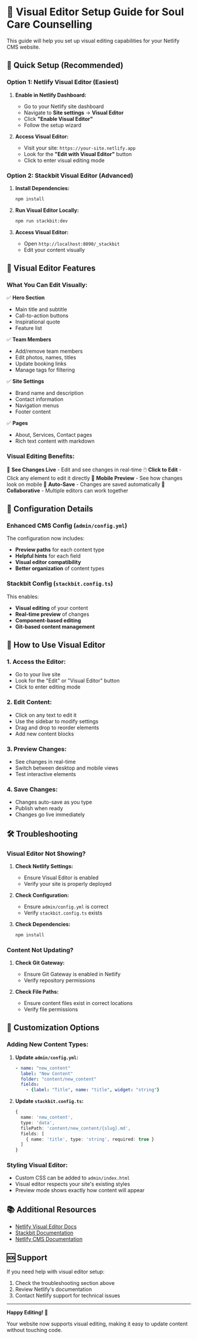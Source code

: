 # 🎨 Visual Editor Setup Guide for Soul Care Counselling

This guide will help you set up visual editing capabilities for your Netlify CMS website.

## 🚀 Quick Setup (Recommended)

### Option 1: Netlify Visual Editor (Easiest)

1. **Enable in Netlify Dashboard:**
   - Go to your Netlify site dashboard
   - Navigate to **Site settings** → **Visual Editor**
   - Click **"Enable Visual Editor"**
   - Follow the setup wizard

2. **Access Visual Editor:**
   - Visit your site: `https://your-site.netlify.app`
   - Look for the **"Edit with Visual Editor"** button
   - Click to enter visual editing mode

### Option 2: Stackbit Visual Editor (Advanced)

1. **Install Dependencies:**
   ```bash
   npm install
   ```

2. **Run Visual Editor Locally:**
   ```bash
   npm run stackbit:dev
   ```

3. **Access Visual Editor:**
   - Open `http://localhost:8090/_stackbit`
   - Edit your content visually

## 🎯 Visual Editor Features

### What You Can Edit Visually:

✅ **Hero Section**
- Main title and subtitle
- Call-to-action buttons
- Inspirational quote
- Feature list

✅ **Team Members**
- Add/remove team members
- Edit photos, names, titles
- Update booking links
- Manage tags for filtering

✅ **Site Settings**
- Brand name and description
- Contact information
- Navigation menus
- Footer content

✅ **Pages**
- About, Services, Contact pages
- Rich text content with markdown

### Visual Editing Benefits:

🎨 **See Changes Live** - Edit and see changes in real-time
🖱️ **Click to Edit** - Click any element to edit it directly
📱 **Mobile Preview** - See how changes look on mobile
🔄 **Auto-Save** - Changes are saved automatically
👥 **Collaborative** - Multiple editors can work together

## 🔧 Configuration Details

### Enhanced CMS Config (`admin/config.yml`)

The configuration now includes:
- **Preview paths** for each content type
- **Helpful hints** for each field
- **Visual editor compatibility**
- **Better organization** of content types

### Stackbit Config (`stackbit.config.ts`)

This enables:
- **Visual editing** of your content
- **Real-time preview** of changes
- **Component-based editing**
- **Git-based content management**

## 📱 How to Use Visual Editor

### 1. **Access the Editor:**
   - Go to your live site
   - Look for the "Edit" or "Visual Editor" button
   - Click to enter editing mode

### 2. **Edit Content:**
   - Click on any text to edit it
   - Use the sidebar to modify settings
   - Drag and drop to reorder elements
   - Add new content blocks

### 3. **Preview Changes:**
   - See changes in real-time
   - Switch between desktop and mobile views
   - Test interactive elements

### 4. **Save Changes:**
   - Changes auto-save as you type
   - Publish when ready
   - Changes go live immediately

## 🛠️ Troubleshooting

### Visual Editor Not Showing?

1. **Check Netlify Settings:**
   - Ensure Visual Editor is enabled
   - Verify your site is properly deployed

2. **Check Configuration:**
   - Ensure `admin/config.yml` is correct
   - Verify `stackbit.config.ts` exists

3. **Check Dependencies:**
   ```bash
   npm install
   ```

### Content Not Updating?

1. **Check Git Gateway:**
   - Ensure Git Gateway is enabled in Netlify
   - Verify repository permissions

2. **Check File Paths:**
   - Ensure content files exist in correct locations
   - Verify file permissions

## 🎨 Customization Options

### Adding New Content Types:

1. **Update `admin/config.yml`:**
   ```yaml
   - name: "new_content"
     label: "New Content"
     folder: "content/new_content"
     fields:
       - {label: "Title", name: "title", widget: "string"}
   ```

2. **Update `stackbit.config.ts`:**
   ```typescript
   {
     name: 'new_content',
     type: 'data',
     filePath: 'content/new_content/{slug}.md',
     fields: [
       { name: 'title', type: 'string', required: true }
     ]
   }
   ```

### Styling Visual Editor:

- Custom CSS can be added to `admin/index.html`
- Visual editor respects your site's existing styles
- Preview mode shows exactly how content will appear

## 📚 Additional Resources

- [Netlify Visual Editor Docs](https://docs.netlify.com/manage/visual-editor/)
- [Stackbit Documentation](https://docs.stackbit.com/)
- [Netlify CMS Documentation](https://www.netlifycms.org/docs/)

## 🆘 Support

If you need help with visual editor setup:
1. Check the troubleshooting section above
2. Review Netlify's documentation
3. Contact Netlify support for technical issues

---

**Happy Editing! 🎉**

Your website now supports visual editing, making it easy to update content without touching code.
